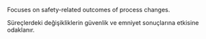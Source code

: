 Focuses on safety-related outcomes of process changes.

Süreçlerdeki değişikliklerin güvenlik ve emniyet sonuçlarına etkisine odaklanır.